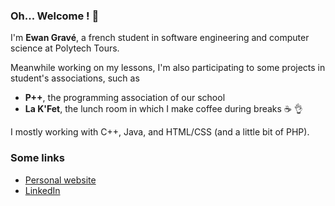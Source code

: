 ### Oh... Welcome ! 🖖

I'm **Ewan Gravé**, a french student in software engineering and computer science at Polytech Tours.

Meanwhile working on my lessons, I'm also participating to some projects in student's associations, such as
- **P++**, the programming association of our school
- **La K'Fet**, the lunch room in which I make coffee during breaks ☕ 👌

I mostly working with C++, Java, and HTML/CSS (and a little bit of PHP).

### Some links
- [Personal website](http://ewangrave.herokuapp.com/)
- [LinkedIn](https://www.linkedin.com/in/ewan-grav%C3%A9/)

<!--
**EwanGrave/EwanGrave** is a ✨ _special_ ✨ repository because its `README.md` (this file) appears on your GitHub profile.

Here are some ideas to get you started:

- 🔭 I’m currently working on ...
- 🌱 I’m currently learning ...
- 👯 I’m looking to collaborate on ...
- 🤔 I’m looking for help with ...
- 💬 Ask me about ...
- 📫 How to reach me: ...
- 😄 Pronouns: ...
- ⚡ Fun fact: ...
-->

